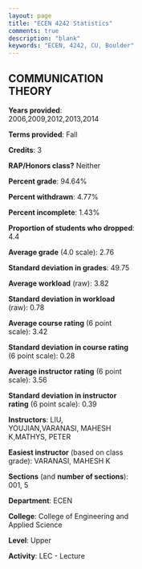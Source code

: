 ```yaml
---
layout: page
title: "ECEN 4242 Statistics"
comments: true
description: "blank"
keywords: "ECEN, 4242, CU, Boulder"
--- 
```

<head>
<script src="https://ajax.googleapis.com/ajax/libs/jquery/2.1.3/jquery.min.js"></script>
<script src="https://dl.dropboxusercontent.com/s/pc42nxpaw1ea4o9/highcharts.js?dl=0"></script>
<!-- <script src="../assets/js/highcharts.js"></script> -->
<style type="text/css">@font-face {
	font-family: "Bebas Neue";
	src: url(https://www.filehosting.org/file/details/544349/BebasNeue%20Regular.otf) format("opentype");
	}
	h1.Bebas { 
		font-family: "Bebas Neue", Verdana, Tahoma;
	}
</style>
</head>
<body>
	<div id="container" style="float: right; width: 45%; height: 88%; margin-left: 2.5%; margin-right: 2.5%;"></div>
	<script language="JavaScript">
		$(document).ready(function() {
		var chart = {type: 'column'};
		var title = {text: 'Grade Distribution'};
		var xAxis = {categories: ['A','B','C','D','F'],crosshair: true};
		var yAxis = {min: 0,title: {text: 'Percentage'}};
		var tooltip = {headerFormat: '<center><b><span style="font-size:20px">{point.key}</span></b></center>',
		               pointFormat: '<td style="padding:0"><b>{point.y:.1f}%</b></td>',
		               footerFormat: '</table>',shared: true,useHTML: true};
		var plotOptions = {column: {pointPadding: 0.0,borderWidth: 0}};  
		var credits = {enabled: false};var series= [{name: 'Percent',data: [31.33,39.76,20.48,6.02,2.41,]}];
		var json = {};
		json.chart = chart;
		json.title = title;
		json.tooltip = tooltip;
		json.xAxis = xAxis;
		json.yAxis = yAxis;  
		json.series = series;
		json.plotOptions = plotOptions;  
		json.credits = credits;
		$('#container').highcharts(json);
	});
	</script>
</body>
			   
## COMMUNICATION THEORY

**Years provided**: 2006,2009,2012,2013,2014

**Terms provided**: Fall

**Credits**: 3

**RAP/Honors class?** Neither

**Percent grade**: 94.64%

**Percent withdrawn**: 4.77%

**Percent incomplete**: 1.43%

**Proportion of students who dropped**: 4.4

**Average grade** (4.0 scale): 2.76

**Standard deviation in grades**: 49.75

**Average workload** (raw): 3.82

**Standard deviation in workload** (raw): 0.78

**Average course rating** (6 point scale): 3.42

**Standard deviation in course rating** (6 point scale): 0.28

**Average instructor rating** (6 point scale): 3.56

**Standard deviation in instructor rating** (6 point scale): 0.39

**Instructors**: LIU, YOUJIAN,VARANASI, MAHESH K,MATHYS, PETER

**Easiest instructor** (based on class grade): VARANASI, MAHESH K

**Sections** (and **number of sections**): 001, 5

**Department**: ECEN

**College**: College of Engineering and Applied Science

**Level**: Upper

**Activity**: LEC - Lecture